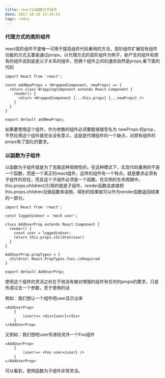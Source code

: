 ```yaml
---
title: react以函数为子组件
date: 2017-10-26 15:10:24
tags: redux
---
```


### 代理方式的高阶组件
react高阶组件不是唯一可用于提高组件代码重用的方法，高阶组件扩展现有组件功能的方式主要是通过props，以代理方式的高阶组件为例子，新产生的组件和原有的组件说到底是父子关系的组件，而俩个组件之间的通信自然是props,看下面的代码

```
import React from 'react';

const addNewProps = (WrappedComponent, newProps) => {
  return class WrappingComponent extends React.Component {
    render() {
      return <WrappedComponent {...this.props} {...newProps} />
    }
  }
}

export default addNewProps;
```

如果要使用这个组件，作为参数的组件必须要能够接受名为 newProps 的prop，不然应用这个组件就完全没有意义，这就是代理组件的一个缺点，对原有组件的props有了固化的要求。

### 以函数为子组件

以函数为子组件就是为了克服这种局限性的，在这种模式下，实现代码重用的不是一个函数，而是一个真正的react组件，这样的组件有一个特点，就是要求必须有子组件的存在，而且这个子组件必须是一个函数。在实例的生命周期中，this.props.children()引用的就是子组件，render函数会直接把this.props.children当做函数来调用，得到的结果就可以作为render函数返回结果的一部分。

```
import React from 'react';

const loggedinUser = 'mock user';

class AddUserProp extends React.Component {
  render() {
    const user = loggedinUser;
    return this.props.children(user)
  }
}

AddUserProp.propTypes = {
  children: React.PropTypes.func.isRequired
}

export default AddUserProp;
```

使用这个组件的灵活之处在于他没有被对增强的组件有任何的props的要求，只是传递过去一个参数，至于使用的话

例如：我们想让一个组件吧user显示出来

```
<AddUserProp>
	{
		(user)=> <div>{user}</div>
	}
</AddUserProp>
```

又例如：我们想吧user传递给另外一个Foo组件

```
<AddUserProp>
	{
		(user)=> <Foo user={user} />
	}
</AddUserProp>
```

可以看到，使用函数为子组件非常灵活。